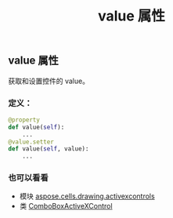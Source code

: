 ﻿---
title: value 属性
second_title: Aspose.Cells for Python via .NET API 参考资料
description:
type: docs
weight: 420
url: /zh/python-net/aspose.cells.drawing.activexcontrols/comboboxactivexcontrol/value/
is_root: false
---
## value 属性

获取和设置控件的 value。
### 定义：
```python
@property
def value(self):
    ...
@value.setter
def value(self, value):
    ...
```

### 也可以看看
* 模块 [aspose.cells.drawing.activexcontrols](../../)
* 类 [ComboBoxActiveXControl](/cells/zh/python-net/aspose.cells.drawing.activexcontrols/comboboxactivexcontrol)
